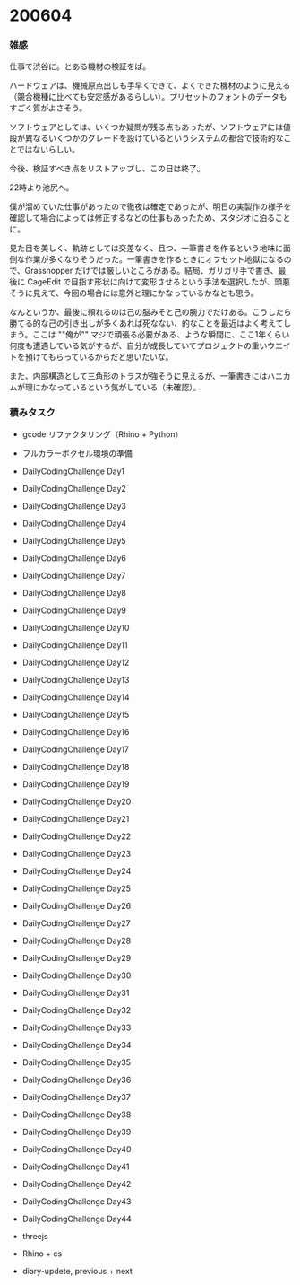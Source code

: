 # 200604  

### 雑感  

仕事で渋谷に。とある機材の検証をば。  

ハードウェアは、機械原点出しも手早くできて、よくできた機材のように見える（競合機種に比べても安定感があるらしい）。プリセットのフォントのデータもすごく質がよさそう。  

ソフトウェアとしては、いくつか疑問が残る点もあったが、ソフトウェアには値段が異なるいくつかのグレードを設けているというシステムの都合で技術的なことではないらしい。  

今後、検証すべき点をリストアップし、この日は終了。  

22時より池尻へ。  

僕が溜めていた仕事があったので徹夜は確定であったが、明日の実製作の様子を確認して場合によっては修正するなどの仕事もあったため、スタジオに泊ることに。  

見た目を美しく、軌跡としては交差なく、且つ、一筆書きを作るという地味に面倒な作業が多くなりそうだった。一筆書きを作るときにオフセット地獄になるので、Grasshopper だけでは厳しいところがある。結局、ガリガリ手で書き、最後に CageEdit で目指す形状に向けて変形させるという手法を選択したが、頭悪そうに見えて、今回の場合には意外と理にかなっているかなとも思う。  

なんというか、最後に頼れるのは己の脳みそと己の腕力でだけある。こうしたら勝てる的な己の引き出しが多くあれば死なない、的なことを最近はよく考えてしまう。ここは ""俺が"" マジで頑張る必要がある、ような瞬間に、ここ1年くらい何度も遭遇している気がするが、自分が成長していてプロジェクトの重いウエイトを預けてもらっているからだと思いたいな。  

また、内部構造として三角形のトラスが強そうに見えるが、一筆書きにはハニカムが理にかなっているという気がしている（未確認）。  

### 積みタスク  

- gcode リファクタリング（Rhino + Python）  
- フルカラーボクセル環境の準備  
- DailyCodingChallenge Day1  
- DailyCodingChallenge Day2  
- DailyCodingChallenge Day3  
- DailyCodingChallenge Day4  
- DailyCodingChallenge Day5  
- DailyCodingChallenge Day6  
- DailyCodingChallenge Day7  
- DailyCodingChallenge Day8  
- DailyCodingChallenge Day9  
- DailyCodingChallenge Day10  
- DailyCodingChallenge Day11  
- DailyCodingChallenge Day12  
- DailyCodingChallenge Day13  
- DailyCodingChallenge Day14  
- DailyCodingChallenge Day15  
- DailyCodingChallenge Day16  
- DailyCodingChallenge Day17  
- DailyCodingChallenge Day18  
- DailyCodingChallenge Day19  
- DailyCodingChallenge Day20  
- DailyCodingChallenge Day21  
- DailyCodingChallenge Day22  
- DailyCodingChallenge Day23  
- DailyCodingChallenge Day24  
- DailyCodingChallenge Day25  
- DailyCodingChallenge Day26  
- DailyCodingChallenge Day27  
- DailyCodingChallenge Day28  
- DailyCodingChallenge Day29  
- DailyCodingChallenge Day30  
- DailyCodingChallenge Day31  
- DailyCodingChallenge Day32  
- DailyCodingChallenge Day33  
- DailyCodingChallenge Day34  
- DailyCodingChallenge Day35  
- DailyCodingChallenge Day36  
- DailyCodingChallenge Day37  
- DailyCodingChallenge Day38  
- DailyCodingChallenge Day39  
- DailyCodingChallenge Day40  
- DailyCodingChallenge Day41  
- DailyCodingChallenge Day42  
- DailyCodingChallenge Day43  
- DailyCodingChallenge Day44  

- threejs  
- Rhino + cs  
- diary-updete, previous + next  
